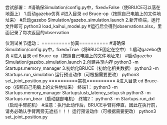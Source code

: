 尝试部署：
#请确保Simulation/config.py中，fixed=False（使BRUCE可以落在地面上）
1.启动gazebo仿真
#进入目录
cd Bruce-op（按照自己电脑上的文件地址来）
#启动gazebo
Simulation/gazebo_simulation.launch
2.新开终端，运行文件即可
python3 load_kaihui_model.py
#运行后会得到observations.xlsx，里面记录了每次返回的observation

仅测试关节运动：
==========仿真==========
#请确保Simulation/config.py中，fixed=True（将BRUCE固定在空中）
1.启动gazebo仿真
#进入目录
cd Bruce-op（按照自己电脑上的文件地址来）
#启动gazebo
Simulation/gazebo_simulation.launch
2.创建共享内存
python3 -m Startups.memory_manager
3.初始化BRUCE（初始化相关数据）
python3 -m Startups.run_simulation
运行预设动作（可根据需要更改）
python3 set_joint_position.py
==========实机==========
#进入目录
cd Bruce-op（按照自己电脑上的文件地址来）
终端1：
python3 -m Startups.memory_manager
Startups/usb_latency_setup.sh
python3 -m Startups.run_bear（启动腿部电机）
终端2：
python3 -m Startups.run_dxl（启动手臂舵机）
#注意：执行此动作后，BRUCE手臂将伸直，因此在执行前，请务必确认手臂两旁无遮挡！！！
运行预设动作（可根据需要更改）
python3 set_joint_position.py